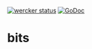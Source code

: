 [![wercker status](https://app.wercker.com/status/23e9b8bc42bf23abb3e3fd1043e25341/s "wercker status")](https://app.wercker.com/project/bykey/23e9b8bc42bf23abb3e3fd1043e25341)
[![GoDoc](https://godoc.org/github.com/liujuncheng/bits?status.svg)](https://godoc.org/github.com/liujuncheng/bits)

bits
====

